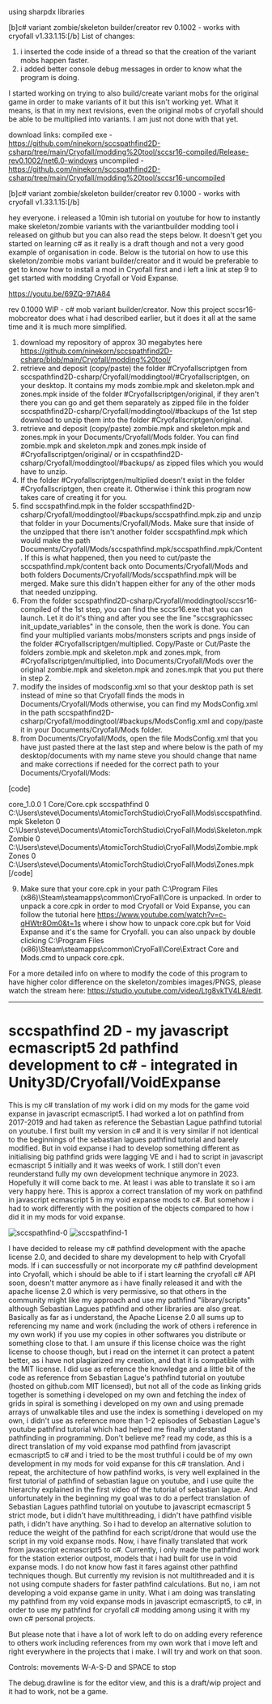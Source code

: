 using sharpdx libraries


[b]c# variant zombie/skeleton builder/creator rev 0.1002 - works with cryofall v1.33.1.15:[/b]
List of changes:

1. i inserted the code inside of a thread so that the creation of the variant mobs happen faster. 
2. i added better console debug messages in order to know what the program is doing.

I started working on trying to also build/create variant mobs for the original game in order to make variants of it but this isn't working yet. What it means, is that in my next revisions, even the original mobs of cryofall should be able to be multiplied into variants. I am just not done with that yet.

download links:
compiled exe - https://github.com/ninekorn/sccspathfind2D-csharp/tree/main/Cryofall/modding%20tool/sccsr16-compiled/Release-rev0.1002/net6.0-windows
uncompiled - https://github.com/ninekorn/sccspathfind2D-csharp/tree/main/Cryofall/modding%20tool/sccsr16-uncompiled

[b]c# variant zombie/skeleton builder/creator rev 0.1000 - works with cryofall v1.33.1.15:[/b]

hey everyone. i released a 10min ish tutorial on youtube for how to instantly make skeleton/zombie variants with the variantbuilder modding tool i released on github but you can also read the steps below. It doesn't get you started on learning c# as it really is a draft though and not a very good example of organisation in code. Below is the tutorial on how to use this skeleton/zombie mobs variant builder/creator and it would be preferable to get to know how to install a mod in Cryofall first and i left a link at step 9 to get started with modding Cryofall or Void Expanse.

https://youtu.be/69ZQ-97tA84

rev 0.1000 WIP - c# mob variant builder/creator. Now this project sccsr16-mobcreator does what i had described earlier, but it does it all at the same time and it is much more simplified.

1. download my repository of approx 30 megabytes here https://github.com/ninekorn/sccspathfind2D-csharp/blob/main/Cryofall/modding%20tool/
2. retrieve and deposit (copy/paste) the folder #Cryofallscriptgen from sccspathfind2D-csharp/Cryofall/moddingtool/#Cryofallscriptgen, on your desktop. It contains my mods zombie.mpk and skeleton.mpk and zones.mpk inside of the folder #Cryofallscriptgen/original, if they aren't there you can go and get them separately as zipped file in the folder sccspathfind2D-csharp/Cryofall/moddingtool/#backups of the 1st step download to unzip them into the folder #Cryofallscriptgen/original.
3. retrieve and deposit (copy/paste) zombie.mpk and skeleton.mpk and zones.mpk in your Documents/Cryofall/Mods folder. You can find zombie.mpk and skeleton.mpk and zones.mpk inside of #Cryofallscriptgen/original/ or in ccspathfind2D-csharp/Cryofall/moddingtool/#backups/ as zipped files which you would have to unzip.
4. If the folder #Cryofallscriptgen/multiplied doesn't exist in the folder #Cryofallscriptgen, then create it. Otherwise i think this program now takes care of creating it for you.
5. find sccspathfind.mpk in the folder sccspathfind2D-csharp/Cryofall/moddingtool/#backups/sccspathfind.mpk.zip and unzip that folder in your Documents/Cryofall/Mods. Make sure that inside of the unzipped that there isn't another folder sccspathfind.mpk which would make the path Documents/Cryofall/Mods/sccspathfind.mpk/sccspathfind.mpk/Content. If this is what happened, then you need to cut/paste the sccspathfind.mpk/content back onto Documents/Cryofall/Mods and both folders Documents/Cryofall/Mods/sccspathfind.mpk will be merged. Make sure this didn't happen either for any of the other mods that needed unzipping.
6. From the folder sccspathfind2D-csharp/Cryofall/moddingtool/sccsr16-compiled of the 1st step, you can find the sccsr16.exe that you can launch. Let it do it's thing and after you see the line "sccsgraphicssec init_update_variables" in the console, then the work is done. You can find your multiplied variants mobs/monsters scripts and pngs inside of the folder #Cryofallscriptgen/multiplied. Copy/Paste or Cut/Paste the folders zombie.mpk and skeleton.mpk and zones.mpk, from #Cryofallscriptgen/multiplied, into Documents/Cryofall/Mods over the original zombie.mpk and skeleton.mpk and zones.mpk that you put there in step 2.
7. modify the insides of modsconfig.xml so that your desktop path is set instead of mine so that Cryofall finds the mods in Documents/Cryofall/Mods otherwise, you can find my ModsConfig.xml in the path sccspathfind2D-csharp/Cryofall/moddingtool/#backups/ModsConfig.xml and copy/paste it in your Documents/Cryofall/Mods folder.
8. from Documents/Cryofall/Mods, open the file ModsConfig.xml that you have just pasted there at the last step and where below is the path of my desktop/documents with my name steve you should change that name and make corrections if needed for the correct path to your Documents/Cryofall/Mods:

[code]
<?xml version="1.0" encoding="utf-8" standalone="yes"?>
<mods>
  <unpacked_mod>
    <mod_id>core_1.0.0</mod_id>
    <is_core_mod>1</is_core_mod>
    <path>Core/Core.cpk</path>
  </unpacked_mod>
  <unpacked_mod>
    <mod_id>sccspathfind</mod_id>
    <is_core_mod>0</is_core_mod>
    <path>C:\Users\steve\Documents\AtomicTorchStudio\CryoFall\Mods\sccspathfind.mpk</path>
  </unpacked_mod>
  <unpacked_mod>
    <mod_id>Skeleton</mod_id>
    <is_core_mod>0</is_core_mod>
    <path>C:\Users\steve\Documents\AtomicTorchStudio\CryoFall\Mods\Skeleton.mpk</path>
  </unpacked_mod>
  <unpacked_mod>
    <mod_id>Zombie</mod_id>
    <is_core_mod>0</is_core_mod>
    <path>C:\Users\steve\Documents\AtomicTorchStudio\CryoFall\Mods\Zombie.mpk</path>
  </unpacked_mod>
  <unpacked_mod>
    <mod_id>Zones</mod_id>
    <is_core_mod>0</is_core_mod>
    <path>C:\Users\steve\Documents\AtomicTorchStudio\CryoFall\Mods\Zones.mpk</path>
  </unpacked_mod>
</mods>
[/code]

9. Make sure that your core.cpk in your path C:\Program Files (x86)\Steam\steamapps\common\CryoFall\Core is unpacked. In order to unpack a core.cpk in order to mod Cryofall or Void Expanse, you can follow the tutorial here https://www.youtube.com/watch?v=c-qHWtr8Om0&t=1s where i show how to unpack core.cpk but for Void Expanse and it's the same for Cryofall. you can also unpack by double clicking C:\Program Files (x86)\Steam\steamapps\common\CryoFall\Core\Extract Core and Mods.cmd to unpack core.cpk.

For a more detailed info on where to modify the code of this program to have higher color difference on the skeleton/zombies images/PNGS, please watch the stream here:
https://studio.youtube.com/video/Ltg8vkTV4L8/edit.

--------------------------------------------------------------------------------------------------------------------------------------------------------------------------------------------------------

# sccspathfind 2D - my javascript ecmascript5 2d pathfind development to c# - integrated in Unity3D/Cryofall/VoidExpanse
This is my c# translation of my work i did on my mods for the game void expanse in javascript ecmascript5. I had worked a lot on pathfind from 2017-2019 and had taken as reference the Sebastian Lague pathfind tutorial on youtube. I first built my version in c# and it is very similar if not identical to the beginnings of the sebastian lagues pathfind tutorial and barely modified. But in void expanse i had to develop something different as initialising big pathfind grids were lagging VE and i had to script in javascript ecmascript 5 initially and it was weeks of work. I still don't even reunderstand fully my own development technique anymore in 2023. Hopefully it will come back to me. At least i was able to translate it so i am very happy here. This is approx a correct translation of my work on pathfind in javascript ecmascript 5 in my void expanse mods to c#. But somehow i had to work differently with the position of the objects compared to how i did it in my mods for void expanse.

<img src="https://i.ibb.co/NtRCGg6/sccspathfind-0.jpg" alt="sccspathfind-0" border="0">
<img src="https://i.ibb.co/KVJQqg5/sccspathfind-1.jpg" alt="sccspathfind-1" border="0">

I have decided to release my c# pathfind development with the apache license 2.0, and decided to share my development to help with Cryofall mods. If i can successfully or not incorporate my c# pathfind development into Cryofall, which i should be able to if i start learning the cryofall c# API soon, doesn't matter anymore as i have finally released it and with the apache license 2.0 which is very permissive, so that others in the community might like my approach and use my pathfind "library/scripts" although Sebastian Lagues pathfind and other libraries are also great.  Basically as far as i understand, the Apache License 2.0 all sums up to referencing my name and work (including the work of others i reference in my own work) if you use my copies in other softwares you distribute or something close to that. I am unsure if this license choice was the right license to choose though, but i read on the internet it can protect a patent better, as i have not plagiarized my creation, and that it is compatible with the MIT license. I did use as reference the knowledge and a little bit of the code as reference from Sebastian Lague's pathfind tutorial on youtube (hosted on github.com MIT licensed), but not all of the code as linking grids together is something i developed on my own and fetching the index of grids in spiral is something i developed on my own and using premade arrays of unwalkable tiles and use the index is something i developed on my own, i didn't use as reference more than 1-2 episodes of Sebastian Lague's youtube pathfind tutorial which had helped me finally understand pathfinding in programming. Don't believe me? read my code, as this is a direct translation of my void expanse mod pathfind from javascript ecmascript5 to c# and i tried to be the most truthful i could be of my own development in my mods for void expanse for this c# translation. And i repeat, the architecture of how pathfind works, is very well explained in the first tutorial of pathfind of sebastian lague on youtube, and i use quite the hierarchy explained in the first video of the tutorial of sebastian lague. And unfortunately in the beginning my goal was to do a perfect translation of Sebastian Lagues pathfind tutorial on youtube to javascript ecmascript 5 strict mode, but i didn't have multithreading, i didn't have pathfind visible path, i didn't have anything. So i had to develop an alternative solution to reduce the weight of the pathfind for each script/drone that would use the script in my void expanse mods. Now, i have finally translated that work from javascript ecmascript5 to c#. Currently, i only made the pathfind work for the station exterior outpost, models that i had built for use in void expanse mods. I do not know how fast it fares against other pathfind techniques though. But currently my revision is not multithreaded and it is not using compute shaders for faster pathfind calculations. But no, i am not developing a void expanse game in unity. What i am doing was translating my pathfind from my void expanse mods in javascript ecmascript5, to c#, in order to use my pathfind for cryofall c# modding among using it with my own c# personal projects.

But please note that i have a lot of work left to do on adding every reference to others work including references from my own work that i move left and right everywhere in the projects that i make. I will try and work on that soon.

Controls:
movements W-A-S-D and SPACE to stop

The debug.drawline is for the editor view, and this is a draft/wip project and it had to work, not be a game.

